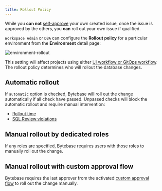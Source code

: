 ```yaml
---
title: Rollout Policy
---
```


<TutorialBlock url="/docs/tutorials/deploy-schema-migration" title="Deploy Schema Change with Rollout Policy" />

<HintBlock type="info">

While you **can not** [self-approve](/docs/administration/custom-approval/) your own created issue, once
the issue is approved by the others, you **can** roll out your own issue if qualified.

</HintBlock>

`Workspace Admin` or `DBA` can configure the **Rollout policy** for a particular environment from the **Environment** detail page:

![environment-rollout](/content/docs/administration/environment-policy/bb-env-rollout.webp)

This setting will affect projects using either [UI workflow or GitOps workflow](/docs/change-database/change-workflow). The rollout policy determines who will rollout the database changes.

## Automatic rollout

If `automatic` option is checked, Bytebase will roll out the change automatically if all check have passed. Unpassed checks will block the automatic rollout and require manual intervention:

- [Rollout time](/docs/change-database/change-workflow/#rollout-time)
- [SQL Review violations](/docs/sql-review/overview)

## Manual rollout by dedicated roles

If any roles are specified, Bytebase requires users with those roles to manually roll out the change.

## Manual rollout with custom approval flow

<PricingPlanBlock feature_name='CUSTOM_APPROVAL' />

Bytebase requires the last approver from the activated [custom approval flow](/docs/administration/custom-approval/) to roll out the change manually.
